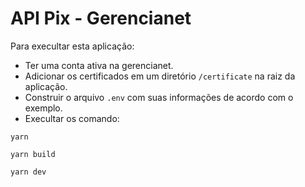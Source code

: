 # API Pix - Gerencianet

Para execultar esta aplicação:

- Ter uma conta ativa na gerencianet.
- Adicionar os certificados em um diretório `/certificate` na raiz da aplicação.
- Construir o arquivo `.env` com suas informações de acordo com o exemplo. 
- Execultar os comando: 
```
yarn 

yarn build

yarn dev
```
